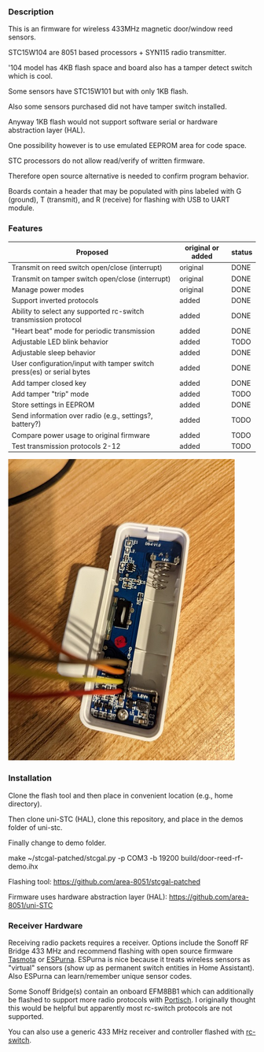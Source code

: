 ### Description
This is an firmware for wireless 433MHz magnetic door/window reed sensors.

STC15W104 are 8051 based processors + SYN115 radio transmitter.

'104 model has 4KB flash space and board also has a tamper detect switch which is cool.

Some sensors have STC15W101 but with only 1KB flash.

Also some sensors purchased did not have tamper switch installed.

Anyway 1KB flash would not support software serial or hardware abstraction layer (HAL).

One possibility however is to use emulated EEPROM area for code space.

STC processors do not allow read/verify of written firmware.

Therefore open source alternative is needed to confirm program behavior.

Boards contain a header that may be populated with pins labeled with G (ground), T (transmit), and R (receive) for flashing with USB to UART module.

### Features

| Proposed | original or added | status |
| ------------- | ------------- | ------------- |
| Transmit on reed switch open/close (interrupt)  | original  | DONE |
| Transmit on tamper switch open/close (interrupt)  | original  | DONE |
| Manage power modes  | original  | DONE |
| Support inverted protocols  | added  | DONE |
| Ability to select any supported rc-switch transmission protocol  | added  | DONE |
| "Heart beat" mode for periodic transmission   | added  | DONE |
| Adjustable LED blink behavior   | added  | TODO |
| Adjustable sleep behavior  | added  | DONE |
| User configuration/input with tamper switch press(es) or serial bytes  | added  | DONE |
| Add tamper closed key  | added  | DONE |
| Add tamper "trip" mode   | added  | TODO |
| Store settings in EEPROM  | added  | DONE |
| Send information over radio (e.g., settings?, battery?)  | added  | TODO |
| Compare power usage to original firmware  | added  | TODO |
| Test transmission protocols 2-12  | added  | TODO |

![alt text](/photos/hookup_example.jpg "Wireless 433 MHz Door Sensor")

### Installation
Clone the flash tool and then place in convenient location (e.g., home directory).

  Then clone uni-STC (HAL), clone this repository, and place in the demos folder of uni-stc.
  
  Finally change to demo folder.
  
  make
  ~/stcgal-patched/stcgal.py -p COM3 -b 19200 build/door-reed-rf-demo.ihx

Flashing tool:
https://github.com/area-8051/stcgal-patched

Firmware uses hardware abstraction layer (HAL):
https://github.com/area-8051/uni-STC

### Receiver Hardware
Receiving radio packets requires a receiver. Options include the Sonoff RF Bridge 433 MHz and recommend flashing with open source firmware [Tasmota](https://tasmota.github.io/docs/devices/Sonoff-RF-Bridge-433/ "Tasmota") or [ESPurna](https://github.com/xoseperez/espurna "ESPurna"). ESPurna is nice because it treats wireless sensors as "virtual" sensors (show up as permanent switch entities in Home Assistant). Also ESPurna can learn/remember unique sensor codes.

Some Sonoff Bridge(s) contain an onboard EFM8BB1 which can additionally be flashed to support more radio protocols with [Portisch](https://github.com/Portisch/RF-Bridge-EFM8BB1 "Portisch"). I originally thought this would be helpful but apparently most rc-switch protocols are not supported.

You can also use a generic 433 MHz receiver and controller flashed with [rc-switch](https://github.com/sui77/rc-switch).
